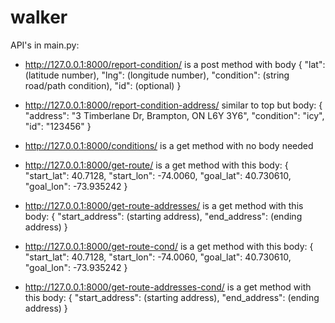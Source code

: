 # walker

API's in main.py:

- http://127.0.0.1:8000/report-condition/ is a post method with body
  {
  "lat": (latitude number),
  "lng": (longitude number),
  "condition": (string road/path condition),
  "id": (optional)
  }

- http://127.0.0.1:8000/report-condition-address/ similar to top but body:
  {
  "address": "3 Timberlane Dr, Brampton, ON L6Y 3Y6",
  "condition": "icy",
  "id": "123456"
  }

- http://127.0.0.1:8000/conditions/ is a get method with no body needed

- http://127.0.0.1:8000/get-route/ is a get method with this body:
  {
  "start_lat": 40.7128,
  "start_lon": -74.0060,
  "goal_lat": 40.730610,
  "goal_lon": -73.935242
  }

- http://127.0.0.1:8000/get-route-addresses/ is a get method with this body:
  {
  "start_address": (starting address),
  "end_address": (ending address)
  }

- http://127.0.0.1:8000/get-route-cond/ is a get method with this body:
  {
  "start_lat": 40.7128,
  "start_lon": -74.0060,
  "goal_lat": 40.730610,
  "goal_lon": -73.935242
  }

- http://127.0.0.1:8000/get-route-addresses-cond/ is a get method with this body:
  {
  "start_address": (starting address),
  "end_address": (ending address)
  }
